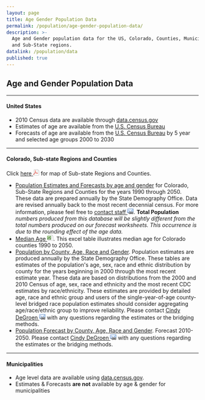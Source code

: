 ```yaml
---
layout: page
title: Age Gender Population Data
permalink: /population/age-gender-population-data/
description: >-
  Age and Gender population data for the US, Colorado, Counties, Municipalities
  and Sub-State regions.
datalink: /population/data
published: true
---
```


## Age and Gender Population Data

- - -

#### United States

- 2010 Census data are available through [data.census.gov](https://data.census.gov)
- Estimates of age are available from the [U.S. Census Bureau](https://www.census.gov/topics/population/age-and-sex/data/tables.html)
- Forecasts of age are available from the [U.S. Census Bureau](https://www.census.gov/programs-surveys/popproj.html) by 5 year and selected age groups 2000 to 2030

- - -

#### Colorado, Sub-state Regions and Counties

Click [here ![pdf](/images/page_white_acrobat.png 'download pdf file')](https://drive.google.com/uc?export=download&id=0B2oqdPZKJqK7d3JwNDBqQkJ0V0U) for map of Sub-state Regions and Counties.

- [Population Estimates and Forecasts by age and gender](/population/data/sya-county/) for Colorado, Sub-State Regions and Counties for the years 1990 through 2050. These data are prepared annually by the State Demography Office. Data are revised annually back to the most recent decennial census. For more information, please feel free to [contact staff ![email](/images/email_link.png 'send email')](mailto:dola.helpdesk@state.co.us). **Total Population** *numbers produced from this database will be slightly different from the total numbers produced on our forecast worksheets. This occurrence is due to the rounding effect of the age data.*
- [Median Age ![xls](/images/page_white_excel.png 'download xls file')](https://drive.google.com/uc?export=download&id=1yENCbnaz4-Xi6QuCwDmlISHuZ3KHopgw). This excel table illustrates median age for Colorado counties 1990 to 2050.
- [Population by County, Age, Race and Gender](/population/data/race-estimate#county-race-by-age-estimates). Population estimates are produced annually by the State Demography Office. These tables are estimates of the population's age, sex, race and ethnic distribution by county for the years beginning in 2000 through the most recent estimate year. These data are based on distributions from the 2000 and 2010 Census of age, sex, race and ethnicity and the most recent CDC estimates by race/ethnicity. These estimates are provided by detailed age, race and ethnic group and users of the single-year-of-age county-level bridged race population estimates should consider aggregating age/race/ethnic group to improve reliability. Please contact [Cindy DeGroen ![email](/images/email_link.png 'send email')](mailto:cindy.degroen@state.co.us) with any questions regarding the estimates or the bridging methods.
- [Population Forecast by County, Age, Race and Gender](/population/data/race-forecast#county-race-by-age-forecast). Forecast 2010-2050. Please contact [Cindy DeGroen ![email](/images/email_link.png 'send email')](mailto:cindy.degroen@state.co.us) with any questions regarding the estimates or the bridging methods.

- - -

#### Municipalities

- Age level data are available using [data.census.gov](https://data.census.gov).
- Estimates & Forecasts **are not** available by age & gender for municipalities
